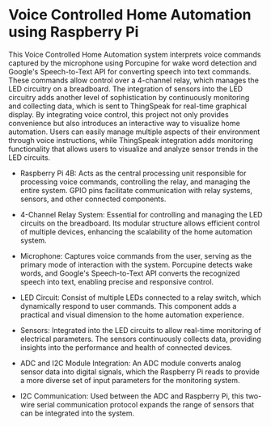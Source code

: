 # Voice Controlled Home Automation using Raspberry Pi
This Voice Controlled Home Automation system interprets voice commands captured by the microphone using Porcupine for wake word detection and Google's Speech-to-Text API for converting speech into text commands. These commands allow control over a 4-channel relay, which manages the LED circuitry on a breadboard. The integration of sensors into the LED circuitry adds another level of sophistication by continuously monitoring and collecting data, which is sent to ThingSpeak for real-time graphical display. By integrating voice control, this project not only provides convenience but also introduces an interactive way to visualize home automation. Users can easily manage multiple aspects of their environment through voice instructions, while ThingSpeak integration adds monitoring functionality that allows users to visualize and analyze sensor trends in the LED circuits.

- Raspberry Pi 4B: Acts as the central processing unit responsible for processing voice commands, controlling the relay, and managing the entire system. GPIO pins facilitate communication with relay systems, sensors, and other connected components.

- 4-Channel Relay System: Essential for controlling and managing the LED circuits on the breadboard. Its modular structure allows efficient control of multiple devices, enhancing the scalability of the home automation system.

- Microphone: Captures voice commands from the user, serving as the primary mode of interaction with the system. Porcupine detects wake words, and Google's Speech-to-Text API converts the recognized speech into text, enabling precise and responsive control.

- LED Circuit: Consist of multiple LEDs connected to a relay switch, which dynamically respond to user commands. This component adds a practical and visual dimension to the home automation experience.

- Sensors: Integrated into the LED circuits to allow real-time monitoring of electrical parameters. The sensors continuously collects data, providing insights into the performance and health of connected devices.

- ADC and I2C Module Integration: An ADC module converts analog sensor data into digital signals, which the Raspberry Pi reads to provide a more diverse set of input parameters for the monitoring system.

- I2C Communication: Used between the ADC and Raspberry Pi, this two-wire serial communication protocol expands the range of sensors that can be integrated into the system.
